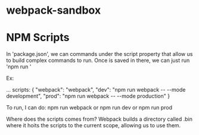# webpack-sandbox

# NPM Scripts
In 'package.json', we can commands under the script property that allow us to build complex commands to run.
Once is saved in there, we can just run 'npm run <nameOfScript>'

Ex:

...
scripts: {
  "webpack": "webpack",
  "dev": "npm run webpack -- --mode development",
  "prod": "npm run webpack -- --mode production"
}

To run, I can do: npm run webpack or npm run dev or npm run prod

Where does the scripts comes from?
Webpack builds a directory called .bin where it hoits the scripts to the current scope, allowing us to use them.


